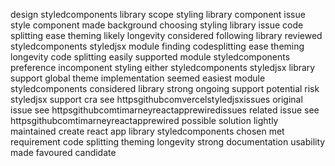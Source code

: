 design styledcomponents library scope styling library component issue style component made background choosing styling library issue code splitting ease theming likely longevity considered following library reviewed styledcomponents styledjsx module finding codesplitting ease theming longevity code splitting easily supported module styledcomponents preference incomponent styling either styledcomponents styledjsx library support global theme implementation seemed easiest module styledcomponents considered library strong ongoing support potential risk styledjsx support cra see httpsgithubcomvercelstyledjsxissues original issue see httpsgithubcomtimarneyreactapprewiredissues related issue see httpsgithubcomtimarneyreactapprewired possible solution lightly maintained create react app library styledcomponents chosen met requirement code splitting theming longevity strong documentation usability made favoured candidate